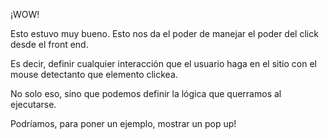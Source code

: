 ¡WOW!

Esto estuvo muy bueno. Esto nos da el poder de manejar el poder del click desde el front end.

Es decir, definir cualquier interacción que el usuario haga en el sitio con el mouse detectanto que elemento clickea.

No solo eso, sino que podemos definir la lógica que querramos al ejecutarse.

Podríamos, para poner un ejemplo, mostrar un pop up!